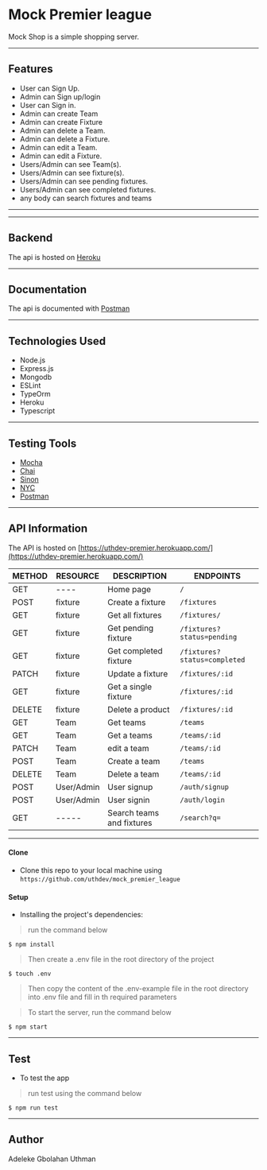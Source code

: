 # Mock Premier league
Mock Shop is a simple shopping server. 

---

## Features

- User can Sign Up.
- Admin can Sign up/login
- User can Sign in.
- Admin can create Team
- Admin can create Fixture
- Admin can delete a Team.
- Admin can delete a Fixture.
- Admin can edit a Team.
- Admin can edit a Fixture.
- Users/Admin can see Team(s).
- Users/Admin can see fixture(s).
- Users/Admin can see pending fixtures.
- Users/Admin can see completed fixtures.
- any body can search fixtures and teams

---


---
## Backend
The api is hosted on [Heroku](https://uthdev-premier.herokuapp.com/)

---
## Documentation
The api is documented with [Postman](https://documenter.getpostman.com/view/6265858/UVkjwyJB)


---
## Technologies Used
- Node.js
- Express.js
- Mongodb
- ESLint
- TypeOrm
- Heroku
- Typescript


---
## Testing Tools
- [Mocha](https://mochajs.org)
- [Chai](https://www.chaijs.com)
- [Sinon](https://sinonjs.org/)
- [NYC](https://istanbul.js.org)
- [Postman](https://www.getpostman.com)


---
## API Information
The API is hosted on [https://uthdev-premier.herokuapp.com/](https://uthdev-premier.herokuapp.com/)

METHOD |  RESOURCE   |     DESCRIPTION                | ENDPOINTS
-------|-------------|--------------------------------|-----------
GET    | ----        | Home page                      |`/`
POST   | fixture     | Create a fixture               |`/fixtures`
GET    | fixture     | Get all fixtures               |`/fixtures/`
GET    | fixture     | Get pending fixture            |`/fixtures?status=pending`
GET    | fixture     | Get completed fixture          |`/fixtures?status=completed`
PATCH  | fixture     | Update a fixture               |`/fixtures/:id`
GET    | fixture     | Get a single fixture           |`/fixtures/:id`
DELETE | fixture     | Delete a product               |`/fixtures/:id`
GET    | Team        | Get teams                      |`/teams`
GET    | Team        | Get a teams                    |`/teams/:id`
PATCH  | Team        | edit a team                    |`/teams/:id`
POST   | Team        | Create a team                  |`/teams`
DELETE | Team        | Delete a team                  |`/teams/:id`
POST   | User/Admin  | User signup                    |`/auth/signup`
POST   | User/Admin  | User signin                    |`/auth/login`
GET    | -----       | Search teams and fixtures      |`/search?q=`


---
#### Clone

- Clone this repo to your local machine using `https://github.com/uthdev/mock_premier_league`


#### Setup

- Installing the project's dependencies:

> run the command below

```shell
$ npm install
```

> Then create a .env file in the root directory of the project

```shell
$ touch .env
```

> Then copy the content of the .env-example file in the root directory into .env file and fill in th required parameters

> To start the server, run the command below

```shell
$ npm start
```

---
## Test
- To test the app

> run test using the command below

```shell
$ npm run test
```

---
## Author

Adeleke Gbolahan Uthman